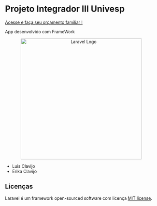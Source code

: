 
# Projeto Integrador III Univesp

[Acesse e faça seu orçamento familiar !](https://orca.app.br)

App desenvolvido  com FrameWork

<p align="center"><a href="https://laravel.com" target="_blank"><img src="https://raw.githubusercontent.com/laravel/art/master/logo-lockup/5%20SVG/2%20CMYK/1%20Full%20Color/laravel-logolockup-cmyk-red.svg" width="400" alt="Laravel Logo"></a></p>
 

- Luis Clavijo
- Erika Clavijo

## Licenças 

 Laravel é um  framework  open-sourced software com licença  [MIT license](https://opensource.org/licenses/MIT).

